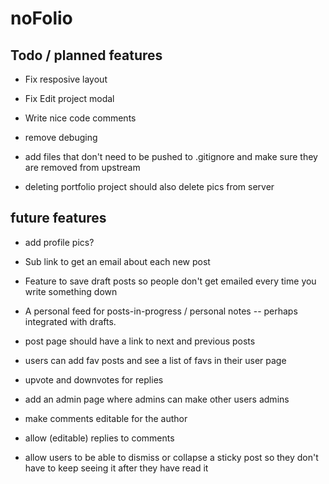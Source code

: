 # noFolio

## Todo / planned features

* Fix resposive layout 

* Fix Edit project modal

* Write nice code comments

* remove debuging 

* add files that don't need to be pushed to .gitignore and make sure they are removed from upstream

* deleting portfolio project should also delete pics from server

## future features

* add profile pics?

* Sub link to get an email about each new post

* Feature to save draft posts so people don't get emailed every time you write something down

* A personal feed for posts-in-progress / personal notes -- perhaps integrated with drafts. 

* post page should have a link to next and previous posts

* users can add fav posts and see a list of favs in their user page

* upvote and downvotes for replies

* add an admin page where admins can make other users admins

* make comments editable for the author

* allow (editable) replies to comments

* allow users to be able to dismiss or collapse a sticky post so they don't have to keep seeing it after they have read it




